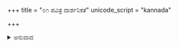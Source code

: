 +++
title = "೦೧ ಪವಿತ್ರ ದಾರ್ಶನಿಕತೆ"
unicode_script = "kannada"

+++


<details><summary>ಅನುವಾದ</summary>

ಮಹರ್ಷಿ ವಾಲ್ಮೀಕಿಗಳ ಅದ್ಭುತ ಕವಿತೆ ಹಾಗೂ ಇತರ ಮಹತ್ವಗಳಲ್ಲಿ ಅವರ ತಪಸ್ಸೇ ಕಾರಣವಾಗಿದೆ. ಇದಕ್ಕೆ ವಾಲ್ಮೀಕಿ ರಾಮಾಯಣವೇ ಸಾಕ್ಷಿಯಾಗಿದೆ. ‘ತಪಃ ಸ್ವಾಧ್ಯಾಯನಿರತ ತಪಸ್ವೀ ವಾಗ್ವಿದಾಂ ವರಮ್’ರಿಂದ ಈ ಕಾವ್ಯವು ‘ತಪ’ ಶಬ್ದದಿಂದಲೇ ಪ್ರಾರಂಭವಾಗುತ್ತದೆ. ‘ತಪಸ್ವೀ’ ಶಬ್ದದಿಂದ ಮಹರ್ಷಿಗಳು ಒಂದು ರೀತಿಯಿಂದ ತನ್ನ ಪರಿಚಯವನ್ನು ಬರೆದುಬಿಟ್ಟಿರುವರು. ತಪಸ್ಸಿನಿಂದಲೇ ಅವರು ಬ್ರಹ್ಮದೇವರ ದರ್ಶನ ಪಡೆದು, ರಾಮಾಯಣದ ದಿವ್ಯ ಕಾವ್ಯದ ಆಶೀರ್ವಾದ ಪಡೆದು ರಾಮಚರಿತ್ರನ ದರ್ಶನಮಾಡಿದರು. ಮುಂದೆ ವಿಶ್ವಾಮಿತ್ರರ ವಿಚಿತ್ರ ತಪಸ್ಸಿನ ವರ್ಣನೆ, ಗಂಗೆಯ ಆಗಮನದಲ್ಲಿ ಭಗೀರಥನ ಅದ್ಭುತ ತಪಸ್ಸು, ಚೂಲಿ ಋಷಿಯ ತಪಸ್ಸು, ಭೃಗುವಿನ ತಪಸ್ಸು ಮುಂತಾದವುಗಳ ವರ್ಣನೆಯೂ ಇದೆ. ಇವರ ಮತದಂತೆ ಸ್ವರ್ಗಾದಿ ಸುಖ ಭೋಗಗಳ ಹೇತು ತಪಸ್ಸೇ ಆಗಿದೆ. ಹೆಚ್ಚೇಕೆ ರಾವಣಾದಿಗಳ ರಾಜ್ಯಸುಖ, ಶಕ್ತಿ, ಆಯುಸ್ಸು ಇವುಗಳ ಮೂಲ ತಪಸ್ಸೇ ಆಗಿದೆ. ಶ್ರೀರಾಮನಾದರೋ ಶುದ್ಧ ತಪಸ್ವಿಯೇ ಆಗಿದ್ದಾನೆ. ಅವನು ತಪಸ್ವಿಗಳ ಆಶ್ರಮಗಳನ್ನು ಪ್ರವೇಶಿಸುತ್ತಾನೆ. ಅಲ್ಲಿ ಅವನು ವೈಖಾನಸ, ವಾಲಖಿಲ್ಯ, ಸಂಪ್ರಕ್ಷಾಲ, ಮರೀಚಿಪ (ಕೇವಲ ಚಂದ್ರಕಿರಣಗಳನ್ನು ಪಾನ ಮಾಡುವವರು) ಪತ್ರಾಹಾರಿ, ಉನ್ಮಜ್ಜಕ (ಯಾವಾಗಲೂ ಕಂಠದವರೆಗೆ ನೀರಿನಲ್ಲಿ ಮುಳುಗಿ ತಪಸ್ಸು ಮಾಡುವವರು) ಪಂಚಾಗ್ನಿಸೇವೀ, ವಾಯುಭಕ್ಷೀ, ಜಲಭಕ್ಷಿ, ಸ್ಥಂಡಿಲ ಶಾಯೀ, ಆಕಾಶ ನಿಲಯೀ ಹಾಗೂ ಊರ್ಧ್ವವಾಸೀ, (ಪರ್ವತ, ಶಿಖರ-ವೃಕ್ಷ ಅಟ್ಟ ಇವುಗಳ ಮೇಲೆ ವಾಸಿಸುವವರು) ಇಂತಹ ತಪಸ್ವಿಗಳನ್ನು ನೋಡುತ್ತಾನೆ. ಇವರೆಲ್ಲರೂ ಜಪದಲ್ಲಿ ಲೀನರಾಗಿದ್ದರು (ಅರಣ್ಯಕಾಂಡದ 6ನೆಯ ಸರ್ಗ) ಇವರ ಜಪ ‘ಶ್ರೀರಾಮ’ ಮಂತ್ರ ಇರಬಹುದು ಏಕೆಂದರೆ ಇವರಲ್ಲಿ ಹೆಚ್ಚಿನವರು ಶ್ರೀರಾಮನನ್ನು ನೋಡುತ್ತಲೇ ಯೋಗಾಗ್ನಿಯಲ್ಲಿ ಶರೀರವನ್ನು ತ್ಯಜಿಸುತ್ತಾರೆ. ವಾಸ್ತವವಾಗಿ ಕಾವ್ಯವಿಧಿಯಿಂದ ಕಾಂತಾಸಮ್ಮಿತ ಮಧುರವಾಣಿಯಲ್ಲಿ ವಾಲ್ಮೀಕಿಯವರ ದಾರ್ಶನಿಕ, ಉಪದೇಶ ಇದೇ ಆಗಿದೆ. ಇದರ ಮೂಲತತ್ತ್ವ ಪವಿತ್ರತೆಯಿಂದ ಇದ್ದು ತಪೋನುಷ್ಠಾನ ಮಾಡುತ್ತಾ ಈಶ್ವರನ ಆರಾಧನೆ ಮಾಡುವುದು ಹಾಗೂ ಅಧರ್ಮದಿಂದ ದೂರ ಇರುವುದೇ ಆಗಿದೆ.
</details>
